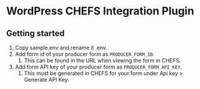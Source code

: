 # WordPress CHEFS Integration Plugin

## Getting started
1. Copy sample.env and rename it .env.
2. Add form id of your producer form as `PRODUCER_FORM_ID`.
   1. This can be found in the URL when viewing the form in CHEFS.
3. Add form API key of your producer form as `PRODUCER_FORM_API_KEY`.
   1. This must be generated in CHEFS for your form under Api key > Generate API Key.